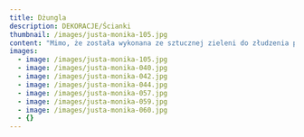 ```yaml
---
title: Dżungla
description: DEKORACJE/Ścianki
thumbnail: /images/justa-monika-105.jpg
content: "Mimo, że została wykonana ze sztucznej zieleni do złudzenia przypomina żywą. A wszystko dzięki wyselekcjonowanym roślinom, które zostały użyte do jej stworzenia. Gwarantujemy, że Wasi goście nawet się nie zorientują, że nie trzeba jej podlewać \U0001F60A.\n\n•\tmateriał: konstrukcja wykonana z drewna;\n\n•\twymiary: 200cm wys. x 250cm szer.\n\n•\tcena wypożyczenia: 800 zł\n\n•\tstyl: inspirowany naturą\n\n•\ttransport na terenie Wrocławia - gratis, poza terenem Wrocławia wyceniany jest indywidualnie\n\n•\tnie ma możliwości odbioru osobistego\n\n•\tsprawdź dostępność w kalendarzu i dokonaj wstępnej rezerwacji\n\n•\twięcej  informacji znajdziesz w zakładce [JAK DZIAŁAMY](/form)"
images:
  - image: /images/justa-monika-105.jpg
  - image: /images/justa-monika-040.jpg
  - image: /images/justa-monika-042.jpg
  - image: /images/justa-monika-044.jpg
  - image: /images/justa-monika-057.jpg
  - image: /images/justa-monika-059.jpg
  - image: /images/justa-monika-060.jpg
  - {}
---
```


